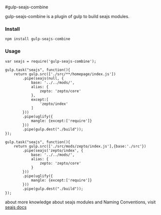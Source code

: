 #gulp-seajs-combine

gulp-seajs-combine is a plugin of gulp to build seajs modules.

### Install
    
    npm install gulp-seajs-combine
    
### Usage

    var seajs = require('gulp-seajs-combine');
    
    gulp.task("seajs", function(){
        return gulp.src(['./src/**/homepage/index.js'])
            .pipe(seajs(null, {
                base: '../../mods/',
                alias: {
                    zepto: 'zepto/core'
                },
                except:[
                    'zepto/index'
                ]
            }))
            .pipe(uglify({
                mangle: {except:['require']}
            }))
            .pipe(gulp.dest("./build"));
    });
    
    gulp.task("seajs", function(){
        return gulp.src(['./src/mods/zepto/index.js'],{base:'./src'})
            .pipe(seajs('zepto/index', {
                base: '../../mods/',
                alias: {
                    zepto: 'zepto/core'
                }
            }))
            .pipe(uglify({
                mangle: {except:['require']}
            }))
            .pipe(gulp.dest("./build"));
    });
    
about more knowledge about seajs modules and Naming Conventions, visit [seajs docs](http://seajs.org/docs/#docs)